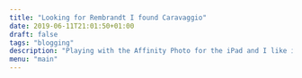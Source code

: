 ```yaml
---
title: "Looking for Rembrandt I found Caravaggio"
date: 2019-06-11T21:01:50+01:00
draft: false
tags: "blogging"
description: "Playing with the Affinity Photo for the iPad and I like it. Honestly, for my photography hobby the iPad is all I need."
menu: "main"
---
```

<img sizes="(max-width: 2053px) 100vw, 2053px" srcset="/es/photo/caravaggio/caravaggio_bv7rsi_c_scale,w_300.jpg 300w, /es/photo/caravaggio/caravaggio_bv7rsi_c_scale,w_675.jpg 675w, /es/photo/caravaggio/caravaggio_bv7rsi_c_scale,w_950.jpg 950w, /es/photo/caravaggio/caravaggio_bv7rsi_c_scale,w_1166.jpg 1166w, /es/photo/caravaggio/caravaggio_bv7rsi_c_scale,w_1357.jpg 1357w, /es/photo/caravaggio/caravaggio_bv7rsi_c_scale,w_1534.jpg 1534w, /es/photo/caravaggio/caravaggio_bv7rsi_c_scale,w_1695.jpg 1695w, /es/photo/caravaggio/caravaggio_bv7rsi_c_scale,w_1844.jpg 1844w, /es/photo/caravaggio/caravaggio_bv7rsi_c_scale,w_1991.jpg 1991w, /es/photo/caravaggio/caravaggio_bv7rsi_c_scale,w_2053.jpg 2053w" src="/es/photo/caravaggio/caravaggio_bv7rsi_c_scale,w_2053.jpg" alt="">